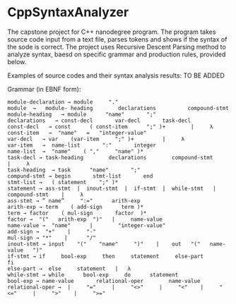 # CppSyntaxAnalyzer

The capstone project for C++ nanodegree program. The program takes source code input from a text file, parses tokens and shows if the syntax of the sode is correct. The project uses Recursive Descent Parsing method to analyze syntax, baesd on specific grammar and production rules, provided below.

Examples of source codes and their syntax analysis results:
TO BE ADDED

Grammar (in EBNF form):


```
module-declaration → module     "."
module  →   module- heading        declarations          compound-stmt
module-heading   → module      "name"       ";"
declarations   → const-decl       var-decl       task-decl
const-decl   → const      ( const-item      ";" )+        |     λ
const-item   →  "name"   =   "integer-value"
var-decl   → var    (var-item     ";" )+         |     λ
var-item   →  name-list       ":"       integer
name-list  →  "name"    ( ","     "name" )* 
task-decl → task-heading        declarations        compound-stmt     |     λ
task-heading  → task      "name"       ";"
compund-stmt → begin       stmt-list       end
stmt-list →   ( statement    ";" )* 
statement → ass-stmt  |  inout-stmt  |  if-stmt  |  while-stmt   |   compound-stmt    |     λ
ass-stmt → ” name”     ":="      arith-exp
arith-exp → term    ( add-sign      term )*
term → factor    ( mul-sign       factor  )*
factor →  "("   arith-exp  ")"   |     name-value
name-value →  "name"      |        "integer-value"
add-sign →  "+"    |     "-"
mul-sign → "*"    |      "/"
inout-stmt → input    "("    "name"     ")"    |    out   "("   name-value   ")"
if-stmt → if     bool-exp     then     statement     else-part       fi
else-part →  else     statement   |   λ
while-stmt → while      bool-exp     do      statement
bool-exp → name-value       relational-oper        name-value 
relational-oper →  |     "="     |     "<>"     |     "<"    |     "<="     |     ">"    |     ">="
```
